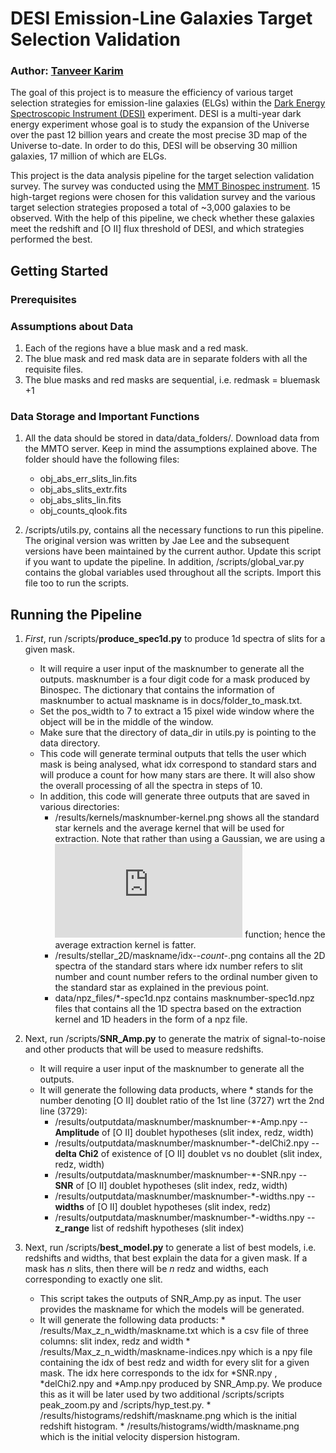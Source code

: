 # DESI Emission-Line Galaxies Target Selection Validation
### Author: [Tanveer Karim](tanveerkarim.com)

The goal of this project is to measure the efficiency of various target
selection strategies for emission-line galaxies (ELGs) within the [Dark
Energy Spectroscopic Instrument (DESI)](https://www.desi.lbl.gov/) experiment. DESI is a multi-year
dark energy experiment whose goal is to study the expansion of the 
Universe over the past 12 billion years and create the most precise 
3D map of the Universe to-date. In order to do this, DESI will be observing
30 million galaxies, 17 million of which are ELGs. 

This project is the data analysis pipeline for the target selection validation 
survey. The survey was conducted using the [MMT Binospec instrument](https://www.cfa.harvard.edu/mmti/binospec.html).
15 high-target regions were chosen for this validation survey and the various
target selection strategies proposed a total of ~3,000 galaxies to be observed.
With the help of this pipeline, we check whether these galaxies meet the redshift
and [O II] flux threshold of DESI, and which strategies performed the best.

## Getting Started
### Prerequisites

### Assumptions about Data
1. Each of the regions have a blue mask and a red mask.
2. The blue mask and red mask data are in separate folders with all the requisite files.
3. The blue masks and red masks are sequential, i.e. redmask = bluemask +1

### Data Storage and Important Functions
1. All the data should be stored in data/data_folders/. Download data from the MMTO server. 
Keep in mind the assumptions explained above. The folder should have the following files:
   * obj_abs_err_slits_lin.fits
   * obj_abs_slits_extr.fits
   * obj_abs_slits_lin.fits
   * obj_counts_qlook.fits
 
2. /scripts/utils.py, contains all the necessary functions to run this pipeline. 
The original version was written by Jae Lee and the subsequent versions have been 
maintained by the current author. Update this script if you want to update the 
pipeline. In addition, /scripts/global_var.py contains the global variables used 
throughout all the scripts. Import this file too to run the scripts.

## Running the Pipeline
1. *First*, run /scripts/**produce_spec1d.py** to produce 1d spectra 
of slits for a given mask.
	* It will require a user input of the masknumber to generate all the outputs. 
	masknumber is a four digit code for a mask produced by Binospec. The dictionary
	that contains the information of masknumber to actual maskname is in 
	docs/folder_to_mask.txt.
	* Set the pos_width to 7 to extract a 15 pixel wide window where the 
	object will be in the middle of the window.
	* Make sure that the directory of data_dir in utils.py is pointing 
	to the data directory.
	* This code will generate terminal outputs that tells the user which mask 
	is being analysed, what idx correspond to standard stars and will produce
	a count for how many stars are there. It will also show the overall processing 
	of all the spectra in steps of 10.
	* In addition, this code will generate three outputs that are saved in 
	various directories:
		* /results/kernels/masknumber-kernel.png shows all the standard star 
		kernels and the average kernel that will be used for extraction. Note 
		that rather than using a Gaussian, we are using a ![equation](https://latex.codecogs.com/gif.latex?%5Cexp%5Cleft%28%20-0.5%5Cleft%28%20%5Cfrac%7Bx%20-%20%5Cmu%7D%7B%5Csigma%7D%20%5Cright%29%5E4%20%5Cright%29)
		function; hence the average extraction kernel is fatter.
		* /results/stellar_2D/maskname/idx-*-count-*.png contains all the 2D 
		spectra of the standard stars where idx number refers to slit number and 
		count number refers to the ordinal number given to the standard star as 
		explained in the previous point.
		* data/npz_files/*-spec1d.npz contains masknumber-spec1d.npz files that contains 
		all the 1D spectra based on the extraction kernel and 1D headers in the 
		form of a npz file.
		
2. Next, run /scripts/**SNR_Amp.py** to generate the matrix of signal-to-noise and 
other products that will be used to measure redshifts.
	* It will require a user input of the masknumber to generate all the outputs.
	* It will generate the following data products, where * stands for the number 
	denoting [O II] doublet ratio of the 1st line (3727) wrt the 2nd line (3729):
		* /results/outputdata/masknumber/masknumber-*-Amp.npy  -- **Amplitude** of [O II] 
		doublet hypotheses (slit index, redz, width)
		* /results/outputdata/masknumber/masknumber-*-delChi2.npy  -- **delta Chi2** 
		of existence of [O II] doublet vs no doublet (slit index, redz, width)
		* /results/outputdata/masknumber/masknumber-*-SNR.npy  -- **SNR** of [O II] doublet 
		hypotheses (slit index, redz, width)
		* /results/outputdata/masknumber/masknumber-*-widths.npy  -- **widths** of [O II] 
		doublet hypotheses (slit index, redz)
		* /results/outputdata/masknumber/masknumber-*-widths.npy   -- **z_range** list of 
		redshift hypotheses (slit index)

3. Next, run /scripts/**best_model.py** to generate a list of best models, i.e. redshifts 
and widths, that best explain the data for a given mask. If a mask has *n* slits, then there
will be *n* redz and widths, each corresponding to exactly one slit.
	* This script takes the outputs of SNR_Amp.py as input. The user provides the maskname 
	for which the models will be generated.
	* It will generate the following data products:
			* /results/Max_z_n_width/maskname.txt which is a csv file of three columns: 
			slit index, redz and width
			* /results/Max_z_n_width/maskname-indices.npy which is a npy file containing
			the idx of best redz and width for every slit for a given mask. The idx here
			corresponds to the idx for *SNR.npy , *delChi2.npy and *Amp.npy produced by 
			SNR_Amp.py. We produce this as it will be later used by two additional 
			/scripts/scripts peak_zoom.py and /scripts/hyp_test.py.
			* /results/histograms/redshift/maskname.png which is the initial redshift 
			histogram.
			* /results/histograms/width/maskname.png which is the initial velocity dispersion 
			histogram.




